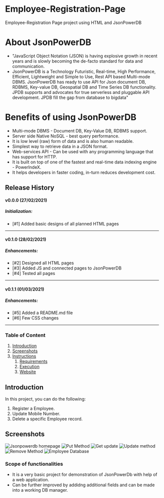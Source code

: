 # Employee-Registration-Page
Employee-Registration Page project using HTML and JsonPowerDB
# About JsonPowerDB
* "JavaScript Object Notation (JSON) is having explosive growth in recent years and is slowly becoming the de-facto standard for data and communication.
* JsonPowerDB is a Technology Futuristic, Real-time, High Performance, Efficient, Lightweight and Simple to Use, Rest API based Multi-mode DBMS. JsonPowerDB has ready to use API for Json document DB, RDBMS, Key-value DB, Geospatial DB and Time Series DB functionality. JPDB supports and advocates for true serverless and pluggable API development. JPDB fill the gap from database to bigdata"


# Benefits of using JsonPowerDB
* Multi-mode DBMS - Document DB, Key-Value DB, RDBMS support.
* Server side Native NoSQL - best query performance.
* It is low level (raw) form of data and is also human readable.
* Simplest way to retrieve data in a JSON format.
* Web-services API - Can be used with any programming language that has support for HTTP.
* It is built on top of one of the fastest and real-time data indexing engine - PowerIndeX.
* It helps developers in faster coding, in-turn reduces development cost.


## Release History
#### v0.0.0 (27/02/2021)
##### Initialization:
- [#1] Added basic designs of all planned HTML pages
---
#### v0.1.0 (28/02/2021)
##### Enhancements:
- [#2] Designed all HTML pages
- [#3] Added JS and connected pages to JsonPowerDB
- [#4] Tested all pages
---
#### v0.1.1 (01/03/2021)
##### Enhancements:
- [#5] Added a README.md file
- [#6] Few CSS changes
---


### Table of Content
1. [Introduction](#introduction)
2. [Screenshots](#screenshots)
3. [Instructions](#instructions)
   1. [Requirements](#requirements)
   2. [Execution](#execution)
   3. [Website](#website)
## Introduction
In this project, you can do the following:
1. Register a Employee.
2. Update Mobile Number.
3. Delete a specific Employee record.
## Screenshots
![Jsonpowerdb homepage](https://user-images.githubusercontent.com/113023181/188870047-843bbe59-2739-47b5-8164-e5e606afffed.png)
![Put Method](https://user-images.githubusercontent.com/113023181/188870077-31743dd8-c270-4c22-af80-f5f462086f97.png)
![Get update](https://user-images.githubusercontent.com/113023181/188870100-29f40cd7-cd29-419c-9efa-a9fbf0539ed1.png)
![Update method](https://user-images.githubusercontent.com/113023181/188870113-02385b98-e2e2-4407-b72e-1fb9eadaeda3.png)
![Remove Method](https://user-images.githubusercontent.com/113023181/188870120-279ee57f-2629-4f8c-ba5d-1e7c1f526b4d.png)
![Employee Database](https://user-images.githubusercontent.com/113023181/188870124-cb65a61f-a1f6-4766-9a16-84b6026d49ff.png)




### Scope of functionalities
* It is a very basic project for demonstration of JsonPowerDb with help of a web application. 
* Can be further improved by addidng additional fields and can be made into a working DB manager.
